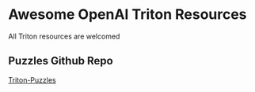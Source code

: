 # Awesome OpenAI Triton Resources
All Triton resources are welcomed



## Puzzles Github Repo

[Triton-Puzzles](https://github.com/srush/Triton-Puzzles/tree/main)
